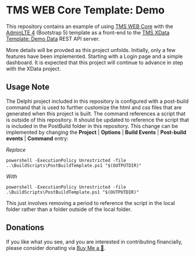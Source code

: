 # TMS WEB Core Template: Demo
This repository contains an example of using [TMS WEB Core](https://www.tmssoftware.com/site/tmswebcore.asp) with the [AdminLTE 4](https://github.com/ColorlibHQ/AdminLTE/tree/v4-dev) (Bootstrap 5) template as a front-end to the [TMS XData Template: Demo Data](https://github.com/500Foods/TMS-XData-TemplateDemoData) REST API server.

More details will be provded as this project unfolds.  Initially, only a few features have been implemented.  Starting with a Login page and a simple dashboard.  It is expected that this project will continue to advance in step with the XData project.

## Usage Note

The Delphi project included in this repository is configured with a post-build command that is used to further customize the html and css files that are generated when this project is built.  The command references a script that is outside of this repository. It should be updated to reference the script that is included in the PostBuild folder in this repository.  This change can be implemented by changing the  **Project** | **Options** | **Build Events** | **Post-build events** | **Command** entry:

*Replace*

```powershell -ExecutionPolicy Unrestricted -file ..\BuildScripts\PostBuildTemplate.ps1 "$(OUTPUTDIR)"```

*With*

```powershell -ExecutionPolicy Unrestricted -file .\BuildScripts\PostBuildTemplate.ps1 "$(OUTPUTDIR)"```

This just involves removing a period to reference the script in the local folder rather than a folder outside of the local folder.


## Donations
If you like what you see, and you are interested in contributing financially, please consider donating via [Buy Me a :pizza:](https://www.buymeacoffee.com/andrewsimard500).
